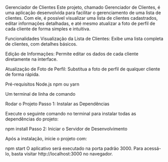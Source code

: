Gerenciador de Clientes
Este projeto, chamado Gerenciador de Clientes, é uma aplicação desenvolvida para facilitar o gerenciamento de uma lista de clientes. Com ele, é possível visualizar uma lista de clientes cadastrados, editar informações detalhadas, e até mesmo atualizar a foto de perfil de cada cliente de forma simples e intuitiva.

Funcionalidades
Visualização da Lista de Clientes: Exibe uma lista completa de clientes, com detalhes básicos.

Edição de Informações: Permite editar os dados de cada cliente diretamente na interface.

Atualização de Foto de Perfil: Substitua a foto de perfil de qualquer cliente de forma rápida.

Pré-requisitos
Node.js
npm ou yarn

Um terminal de linha de comando

Rodar o Projeto
Passo 1: Instalar as Dependências

Execute o seguinte comando no terminal para instalar todas as dependências do projeto:

npm install
Passo 2: Iniciar o Servidor de Desenvolvimento

Após a instalação, inicie o projeto com:

npm start
O aplicativo será executado na porta padrão 3000. Para acessá-lo, basta visitar http://localhost:3000 no navegador.
